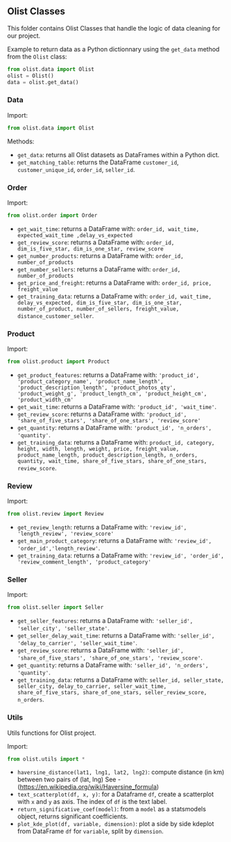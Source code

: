 ## Olist Classes

This folder contains Olist Classes that handle the logic of data cleaning for our project.

Example to return data as a Python dictionnary using the `get_data` method from the `Olist` class:

```python
from olist.data import Olist
olist = Olist()
data = olist.get_data()
```

### Data

Import:

```python
from olist.data import Olist
```

Methods:

- `get_data`: returns all Olist datasets as DataFrames within a Python dict.
- `get_matching_table`: returns the DataFrame `customer_id`, `customer_unique_id`, `order_id`, `seller_id`.

### Order

Import:

```python
from olist.order import Order
```

- `get_wait_time`: returns a DataFrame with: `order_id, wait_time, expected_wait_time ,delay_vs_expected`
- `get_review_score`: returns a DataFrame with: `order_id, dim_is_five_star, dim_is_one_star, review_score`
- `get_number_products`: returns a DataFrame with: `order_id, number_of_products`
- `get_number_sellers`: returns a DataFrame with: `order_id, number_of_products`
- `get_price_and_freight`: returns a DataFrame with: `order_id, price, freight_value`
- `get_training_data`: returns a DataFrame with: `order_id, wait_time, delay_vs_expected, dim_is_five_star, dim_is_one_star, number_of_product, number_of_sellers, freight_value, distance_customer_seller`.

### Product

Import:

```python
from olist.product import Product
```

- `get_product_features`: returns a DataFrame with:
   `'product_id', 'product_category_name', 'product_name_length',
   'product_description_length', 'product_photos_qty', 'product_weight_g',
   'product_length_cm', 'product_height_cm', 'product_width_cm'`
- `get_wait_time`: returns a DataFrame with: `'product_id', 'wait_time'`.
- `get_review_score`: returns a DataFrame with: `'product_id', 'share_of_five_stars', 'share_of_one_stars', 'review_score'`
- `get_quantity`: returns a DataFrame with: `'product_id', 'n_orders', 'quantity'`.
- `get_training_data`: returns a DataFrame with: `product_id, category, height, width, length, weight, price, freight_value, product_name_length, product_description_length, n_orders, quantity, wait_time, share_of_five_stars, share_of_one_stars, review_score`.

### Review

Import:

```python
from olist.review import Review
```

- `get_review_length`: returns a DataFrame with:
   `'review_id', 'length_review', 'review_score'`
- `get_main_product_category`: returns a DataFrame with: `'review_id', 'order_id','length_review'`.
- `get_training_data`: returns a DataFrame with:
   `'review_id', 'order_id', 'review_comment_length', 'product_category'`

### Seller

Import:

```python
from olist.seller import Seller
```
- `get_seller_features`: returns a DataFrame with: `'seller_id', 'seller_city', 'seller_state'`.
- `get_seller_delay_wait_time`: returns a DataFrame with: `'seller_id', 'delay_to_carrier', 'seller_wait_time'`.
- `get_review_score`: returns a DataFrame with: `'seller_id', 'share_of_five_stars', 'share_of_one_stars', 'review_score'`.
- `get_quantity`: returns a DataFrame with: `'seller_id', 'n_orders', 'quantity'`.
- `get_training_data`: returns a DataFrame with: `seller_id, seller_state, seller_city, delay_to_carrier, seller_wait_time, share_of_five_stars, share_of_one_stars, seller_review_score, n_orders`.

### Utils

Utils functions for Olist project.

Import:

```python
from olist.utils import *
```

- `haversine_distance(lat1, lng1, lat2, lng2)`: compute distance (in km) between two pairs of (lat, lng)
  See - (https://en.wikipedia.org/wiki/Haversine_formula)
- `text_scatterplot(df, x, y)`: for a Dataframe `df`, create a scatterplot with `x` and `y` as axis. The index of `df` is the text label.
- `return_significative_coef(model)`: from a `model` as a statsmodels object, returns significant coefficients.
- `plot_kde_plot(df, variable, dimension)`: plot a side by side kdeplot from DataFrame `df` for `variable`, split by `dimension`.
